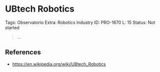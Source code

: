 # UBtech Robotics

Tags: Observatorio
Extra: Robotics Industry
ID: PRO-1670
L: 15
Status: Not started

> …
> 

## References

- https://en.wikipedia.org/wiki/UBtech_Robotics